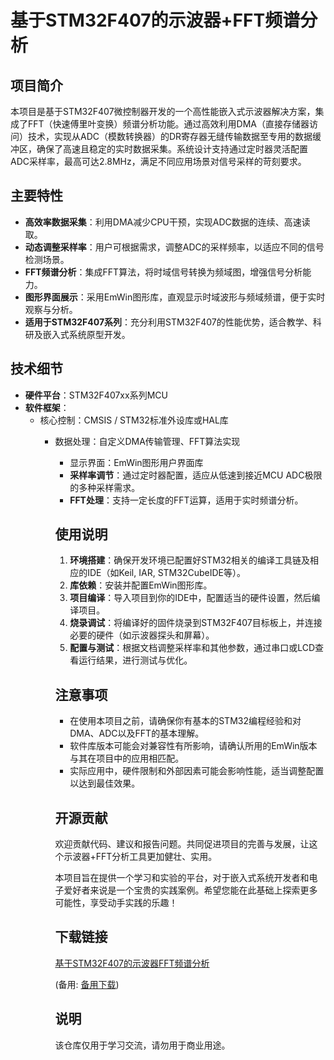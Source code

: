 # 基于STM32F407的示波器+FFT频谱分析

## 项目简介
本项目是基于STM32F407微控制器开发的一个高性能嵌入式示波器解决方案，集成了FFT（快速傅里叶变换）频谱分析功能。通过高效利用DMA（直接存储器访问）技术，实现从ADC（模数转换器）的DR寄存器无缝传输数据至专用的数据缓冲区，确保了高速且稳定的实时数据采集。系统设计支持通过定时器灵活配置ADC采样率，最高可达2.8MHz，满足不同应用场景对信号采样的苛刻要求。

## 主要特性
- **高效率数据采集**：利用DMA减少CPU干预，实现ADC数据的连续、高速读取。
- **动态调整采样率**：用户可根据需求，调整ADC的采样频率，以适应不同的信号检测场景。
- **FFT频谱分析**：集成FFT算法，将时域信号转换为频域图，增强信号分析能力。
- **图形界面展示**：采用EmWin图形库，直观显示时域波形与频域频谱，便于实时观察与分析。
- **适用于STM32F407系列**：充分利用STM32F407的性能优势，适合教学、科研及嵌入式系统原型开发。

## 技术细节
- **硬件平台**：STM32F407xx系列MCU
- **软件框架**：
    - 核心控制：CMSIS / STM32标准外设库或HAL库
        - 数据处理：自定义DMA传输管理、FFT算法实现
            - 显示界面：EmWin图形用户界面库
            - **采样率调节**：通过定时器配置，适应从低速到接近MCU ADC极限的多种采样需求。
            - **FFT处理**：支持一定长度的FFT运算，适用于实时频谱分析。

            ## 使用说明
            1. **环境搭建**：确保开发环境已配置好STM32相关的编译工具链及相应的IDE（如Keil, IAR, STM32CubeIDE等）。
            2. **库依赖**：安装并配置EmWin图形库。
            3. **项目编译**：导入项目到你的IDE中，配置适当的硬件设置，然后编译项目。
            4. **烧录调试**：将编译好的固件烧录到STM32F407目标板上，并连接必要的硬件（如示波器探头和屏幕）。
            5. **配置与测试**：根据文档调整采样率和其他参数，通过串口或LCD查看运行结果，进行测试与优化。

            ## 注意事项
            - 在使用本项目之前，请确保你有基本的STM32编程经验和对DMA、ADC以及FFT的基本理解。
            - 软件库版本可能会对兼容性有所影响，请确认所用的EmWin版本与其在项目中的应用相匹配。
            - 实际应用中，硬件限制和外部因素可能会影响性能，适当调整配置以达到最佳效果。

            ## 开源贡献
            欢迎贡献代码、建议和报告问题。共同促进项目的完善与发展，让这个示波器+FFT分析工具更加健壮、实用。

            本项目旨在提供一个学习和实验的平台，对于嵌入式系统开发者和电子爱好者来说是一个宝贵的实践案例。希望您能在此基础上探索更多可能性，享受动手实践的乐趣！

            ## 下载链接
            [基于STM32F407的示波器FFT频谱分析](https://pan.quark.cn/s/5f60e68cc5cb) 

            (备用: [备用下载](https://pan.baidu.com/s/1pxA1vOTeOnsX_O0f4r7_wQ?pwd=1234))

            ## 说明

            该仓库仅用于学习交流，请勿用于商业用途。
